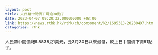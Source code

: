 ```yaml
---
layout: post
title: 人民幣中間價下調逾90點子
date: 2023-04-07 09:20:32.000000000 +08:00
link: https://news.rthk.hk/rthk/ch/component/k2/1695310-20230407.htm
categories: rthk
---
```


人民幣中間價報6.8838兌1美元，是3月30日以來最低，較上日中間價下調91點子。

